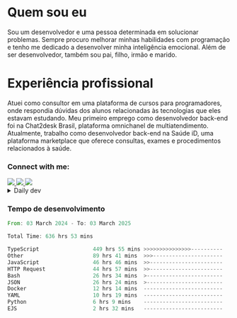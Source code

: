 # Quem sou eu
Sou um desenvolvedor e uma pessoa determinada em solucionar problemas. Sempre procuro melhorar minhas habilidades com programação e tenho me dedicado a desenvolver minha inteligência emocional. Além de ser desenvolvedor, também sou pai, filho, irmão e marido.

# Experiência profissional
Atuei como consultor em uma plataforma de cursos para programadores, onde respondia dúvidas dos alunos relacionadas às tecnologias que eles estavam estudando.
Meu primeiro emprego como desenvolvedor back-end foi na Chat2desk Brasil, plataforma omnichanel de multiatendimento.
Atualmente, trabalho como desenvolvedor back-end na Saúde iD, uma plataforma marketplace que oferece consultas, exames e procedimentos relacionados à saúde.

### Connect with me:
<a href="https://www.linkedin.com/in/theusmoreira" target="_blank" >
<img src="https://img.shields.io/badge/linkedin-%230077B5.svg?&style=for-the-badge&logo=linkedin&logoColor=white ">
</a>
<a href="https://www.instagram.com/matheus.s.moreira/" target="_blank">
<img src="https://img.shields.io/badge/instagram-%23E4405F.svg?&style=for-the-badge&logo=instagram&logoColor=white">
</a>
<a href="mailto:matheussm301@gmail.com"  target="_blank">
<img src="https://img.shields.io/badge/gmail-%23E4405F.svg?&style=for-the-badge&logo=gmail&logoColor=white">
</a>


<details>
  <summary>Daily dev </summary>
<p>
  <a href="https://app.daily.dev/matheussantos"><img src="https://github.com/matheus-santos-moreira/matheus-santos-moreira/blob/master/devcard.svg" width="200" alt="Matheus Santos's Dev Card"/></a>
 </p>
</details>

<h3>Tempo de desenvolvimento</h3>

<!--START_SECTION:waka-->

```rust
From: 03 March 2024 - To: 03 March 2025

Total Time: 636 hrs 53 mins

TypeScript                 449 hrs 55 mins >>>>>>>>>>>>>>>----------   61.92 %
Other                      89 hrs 41 mins  >>>----------------------   12.34 %
JavaScript                 46 hrs 46 mins  >>-----------------------   06.44 %
HTTP Request               44 hrs 57 mins  >>-----------------------   06.19 %
Bash                       26 hrs 34 mins  >------------------------   03.66 %
JSON                       26 hrs 24 mins  >------------------------   03.63 %
Docker                     12 hrs 14 mins  -------------------------   01.68 %
YAML                       10 hrs 19 mins  -------------------------   01.42 %
Python                     6 hrs 9 mins    -------------------------   00.85 %
EJS                        2 hrs 32 mins   -------------------------   00.35 %
```

<!--END_SECTION:waka-->
